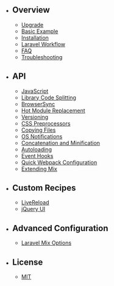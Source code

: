 - ## Overview
    - [Upgrade](/docs/{{version}}/upgrade)
    - [Basic Example](/docs/{{version}}/basic-example)
    - [Installation](/docs/{{version}}/installation)
    - [Laravel Workflow](/docs/{{version}}/workflow)
    - [FAQ](/docs/{{version}}/faq)
    - [Troubleshooting](/docs/{{version}}/troubleshooting)

- ## API
    - [JavaScript](/docs/{{version}}/mixjs)
    - [Library Code Splitting](/docs/{{version}}/extract)
    - [BrowserSync](/docs/{{version}}/browsersync)
    - [Hot Module Replacement](/docs/{{version}}/hot-module-replacement)
    - [Versioning](/docs/{{version}}/versioning)
    - [CSS Preprocessors](/docs/{{version}}/css-preprocessors)
    - [Copying Files](/docs/{{version}}/copying-files)
    - [OS Notifications](/docs/{{version}}/os-notifications)
    - [Concatenation and Minification](/docs/{{version}}/concatenation-and-minification)
    - [Autoloading](/docs/{{version}}/autoloading)
    - [Event Hooks](/docs/{{version}}/event-hooks)
    - [Quick Webpack Configuration](/docs/{{version}}/quick-webpack-configuration)
    - [Extending Mix](/docs/{{version}}/extending-mix)

- ## Custom Recipes
    - [LiveReload](/docs/{{version}}/livereload)
    - [jQuery UI](/docs/{{version}}/jquery-ui)

- ## Advanced Configuration
    - [Laravel Mix Options](/docs/{{version}}/options)


- ## License
    - [MIT](/docs/{{version}}/license)

